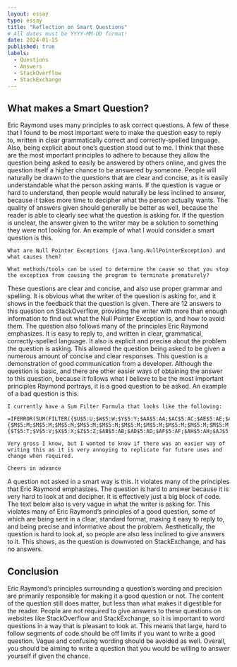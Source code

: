 ```yaml
---
layout: essay
type: essay
title: "Reflection on Smart Questions"
# All dates must be YYYY-MM-DD format!
date: 2024-01-25
published: true
labels:
  - Questions
  - Answers
  - StackOverflow
  - StackExchange
---
```


## What makes a Smart Question?

Eric Raymond uses many principles to ask correct questions. A few of these that I found to be most important were to make the question easy to reply to, written in clear grammatically correct and correctly-spelled language. Also, being explicit about one’s question stood out to me. I think that these are the most important principles to adhere to because they allow the question being asked to easily be answered by others online, and gives the question itself a higher chance to be answered by someone. People will naturally be drawn to the questions that are clear and concise, as it is easily understandable what the person asking wants. If the question is vague or hard to understand, then people would naturally be less inclined to answer, because it takes more time to decipher what the person actually wants. The quality of answers given should generally be better as well, because the reader is able to clearly see what the question is asking for. If the question is unclear, the answer given to the writer may be a solution to something they were not looking for. An example of what I would consider a smart question is this.

```
What are Null Pointer Exceptions (java.lang.NullPointerException) and what causes them?

What methods/tools can be used to determine the cause so that you stop the exception from causing the program to terminate prematurely?
```

These questions are clear and concise, and also use proper grammar and spelling. It is obvious what the writer of the question is asking for, and it shows in the feedback that the question is given. There are 12 answers to this question on StackOverflow, providing the writer with more than enough information to find out what the Null Pointer Exception is, and how to avoid them. The question also follows many of the principles Eric Raymond emphasizes. It is easy to reply to, and written in clear, grammatical, correctly-spelled language. It also is explicit and precise about the problem the question is asking. This allowed the question being asked to be given a numerous amount of concise and clear responses. This question is a demonstration of good communication from a developer. Although the question is basic, and there are other easier ways of obtaining the answer to this question, because it follows what I believe to be the most important principles Raymond portrays, it is a good question to be asked. An example of a bad question is this.

```
I currently have a Sum Filter Formula that looks like the following:

=IFERROR(SUM(FILTER({$U$5:U;$W$5:W;$Y$5:Y;$AA$5:AA;$AC$5:AC;$AE$5:AE;$AG$5:AG;$AI$5:AI;$AK$5:AK;$AM$5:AM;$AO$5:AO;$AQ$5:AQ;$AS$5:AS;$AU$5:AU;$AW$5:AW;$AY$5:AY;$BA$5:BA;$BC$5:BC;$BE$5:BE;$BG$5:BG},{$M$5:M;$M$5:M;$M$5:M;$M$5:M;$M$5:M;$M$5:M;$M$5:M;$M$5:M;$M$5:M;$M$5:M;$M$5:M;$M$5:M;$M$5:M;$M$5:M;$M$5:M;$M$5:M;$M$5:M;$M$5:M;$M$5:M;$M$5:M}=true,{$T$5:T;$V$5:V;$X$5:X;$Z$5:Z;$AB$5:AB;$AD$5:AD;$AF$5:AF;$AH$5:AH;$AJ$5:AJ;$AL$5:AL;$AN$5:AN;$AP$5:AP;$AR$5:AR;$AT$5:AT;$AV$5:AV;$AX$5:AX;$AZ$5:AZ;$BB$5:BB;$BD$5:BD;$BF$5:BF}=B5)),0)

Very gross I know, but I wanted to know if there was an easier way of writing this as it is very annoying to replicate for future uses and change when required.

Cheers in advance
```

A question not asked in a smart way is this. It violates many of the principles that Eric Raymond emphasizes. The question is hard to answer because it is very hard to look at and decipher. It is effectively just a big block of code. The text below also is very vague in what the writer is asking for. This violates many of Eric Raymond’s principles of a good question, some of which are being sent in a clear, standard format, making it easy to reply to, and being precise and informative about the problem. Aesthetically, the question is hard to look at, so people are also less inclined to give answers to it. This shows, as the question is downvoted on StackExchange, and has no answers. 

## Conclusion

Eric Raymond’s principles surrounding a question’s wording and precision are primarily responsible for making it a good question or not. The content of the question still does matter, but less than what makes it digestible for the reader. People are not required to give answers to these questions on websites like StackOverflow and StackExchange, so it is important to word questions in a way that is pleasant to look at. This means that large, hard to follow segments of code should be off limits if you want to write a good question. Vague and confusing wording should be avoided as well. Overall, you should be aiming to write a question that you would be willing to answer yourself if given the chance. 
